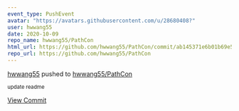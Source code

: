 ```yaml
---
event_type: PushEvent
avatar: "https://avatars.githubusercontent.com/u/28680408?"
user: hwwang55
date: 2020-10-09
repo_name: hwwang55/PathCon
html_url: https://github.com/hwwang55/PathCon/commit/ab145371e6b01b69e591776fc2093db2ff3466ab
repo_url: https://github.com/hwwang55/PathCon
---
```


<a href='https://github.com/hwwang55' target='_blank'>hwwang55</a> pushed to <a href='https://github.com/hwwang55/PathCon' target='_blank'>hwwang55/PathCon</a>

<small>update readme</small>

<a href='https://github.com/hwwang55/PathCon/commit/ab145371e6b01b69e591776fc2093db2ff3466ab' target='_blank'>View Commit</a>